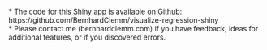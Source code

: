<br>  
* The code for this Shiny app is available on Github: https://github.com/BernhardClemm/visualize-regression-shiny
<br>  
* Please contact me (bernhardclemm.com) if you have feedback, ideas for additional features, or if you discovered errors.
<br>

